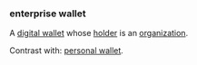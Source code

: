 ### enterprise wallet

<p class="c8"><span>A </span><span class="c2"><a class="c3" href="#h.sxnvf3f5v156">digital wallet</a></span><span>&nbsp;whose </span><span class="c2"><a class="c3" href="#h.64mptmm24w7u">holder</a></span><span>&nbsp;is an </span><span class="c2"><a class="c3" href="#h.z27mp1358pi9">organization</a></span><span class="c0">.</span></p><p class="c8"><span>Contrast with: </span><span class="c2"><a class="c3" href="#h.1qe7g02c5t4p">personal wallet</a></span><span class="c0">.</span></p>